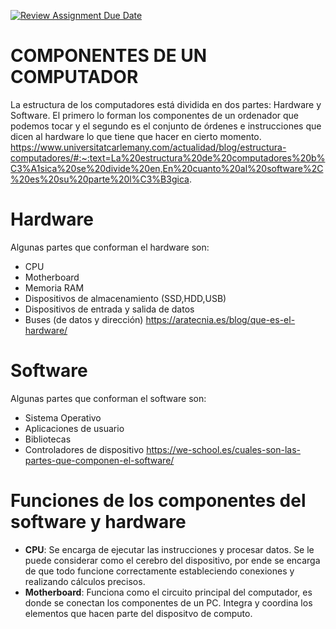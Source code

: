 [![Review Assignment Due Date](https://classroom.github.com/assets/deadline-readme-button-22041afd0340ce965d47ae6ef1cefeee28c7c493a6346c4f15d667ab976d596c.svg)](https://classroom.github.com/a/sTWg933Z)

# COMPONENTES DE UN COMPUTADOR
La estructura de los computadores está dividida en dos partes: Hardware y Software. 
El primero lo forman los componentes de un ordenador que podemos tocar y el segundo es el conjunto de órdenes e instrucciones que dicen al hardware lo que tiene que hacer en cierto momento. 
https://www.universitatcarlemany.com/actualidad/blog/estructura-computadores/#:~:text=La%20estructura%20de%20computadores%20b%C3%A1sica%20se%20divide%20en,En%20cuanto%20al%20software%2C%20es%20su%20parte%20l%C3%B3gica.

# Hardware
Algunas partes que conforman el hardware son: 
- CPU
- Motherboard 
- Memoria RAM
- Dispositivos de almacenamiento (SSD,HDD,USB)
- Dispositivos de entrada y salida de datos 
- Buses (de datos y dirección)
https://aratecnia.es/blog/que-es-el-hardware/
# Software
Algunas partes que conforman el software son:
- Sistema Operativo 
- Aplicaciones de usuario 
- Bibliotecas
- Controladores de dispositivo
https://we-school.es/cuales-son-las-partes-que-componen-el-software/

# Funciones de los componentes del software y hardware 
- __CPU__: Se encarga de ejecutar las instrucciones y procesar datos. 
Se le puede considerar como el cerebro del dispositivo, por ende se encarga de que todo funcione correctamente estableciendo conexiones y realizando cálculos precisos.
- __Motherboard__: Funciona como el circuito principal del computador, es donde se conectan los componentes de un PC. Integra y coordina los elementos que hacen parte del dispositvo de computo.